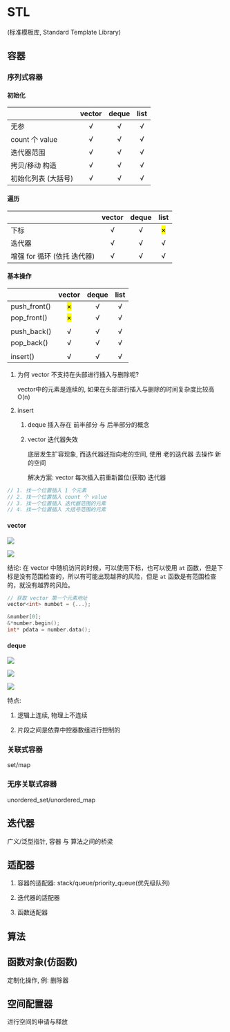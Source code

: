 # STL  

(标准模板库, Standard Template Library)

## 容器

### 序列式容器

#### 初始化

|     | vector | deque | list |
| --- | :---: | :---: | :---: |
| 无参 | √ | √ | √ |
| count 个 value | √ | √ | √ |
| 迭代器范围 | √ | √ | √ |
| 拷贝/移动 构造 | √ | √ | √ |
| 初始化列表 (大括号) | √ | √ | √ |

#### 遍历

|     | vector | deque | list |
| --- | :---: | :---: | :---: |
| 下标 | √ | √ | <mark>×</mark> |
| 迭代器 | √ | √ | √ |
| 增强 for 循环 (依托 迭代器) | √ | √ | √ |

#### 基本操作

|     | vector | deque | list |
| --- | :---: | :---: | :---: |
| push_front() | <mark>×</mark> | √ | √ |
| pop_front() | <mark>×</mark> | √ | √ |
|  |  |  |  |
| push_back() | √ | √ | √ |
| pop_back() | √ | √ | √ |
|  |  |  |  |
| insert() | √ | √ | √ |

1. 为何 vector 不支持在头部进行插入与删除呢?  

    vector中的元素是连续的, 如果在头部进行插入与删除的时间复杂度比较高 O(n)

2. insert  

    1. deque 插入存在 前半部分 与 后半部分的概念

    2. vector 迭代器失效

        底层发生扩容现象, 而迭代器还指向老的空间, 使用 老的迭代器 去操作 新的空间  

        解决方案: vector 每次插入前重新置位(获取) 迭代器

```c++
// 1. 找一个位置插入 1 个元素
// 2. 找一个位置插入 count 个 value
// 3. 找一个位置插入 迭代器范围的元素
// 4. 找一个位置插入 大括号范围的元素
```

#### vector

![](https://xiao060.oss-cn-hangzhou.aliyuncs.com/md/202309260956926.png)  

![](https://xiao060.oss-cn-hangzhou.aliyuncs.com/md/202309261024551.png)

结论: 在 vector 中随机访问的时候，可以使用下标，也可以使用 `at` 函数，但是下标是没有范围检查的，所以有可能出现越界的风险，但是 `at` 函数是有范围检查的，就没有越界的风险。

```c++
// 获取 vector 第一个元素地址
vector<int> numbet = {...};

&number[0];
&*number.begin();
int* pdata = number.data();
```

#### deque

![](https://xiao060.oss-cn-hangzhou.aliyuncs.com/md/202309261033477.png)  

![](https://xiao060.oss-cn-hangzhou.aliyuncs.com/md/202309261057206.png)

![](https://xiao060.oss-cn-hangzhou.aliyuncs.com/md/202309261104426.png)

特点:

1. 逻辑上连续, 物理上不连续

2. 片段之间是依靠中控器数组进行控制的

### 关联式容器  

set/map

### 无序关联式容器  

unordered_set/unordered_map

## 迭代器

广义/泛型指针, 容器 与 算法之间的桥梁

## 适配器

1. 容器的适配器: stack/queue/priority_queue(优先级队列)

2. 迭代器的适配器

3. 函数适配器

## 算法

## 函数对象(仿函数)

定制化操作, 例: 删除器

## 空间配置器

进行空间的申请与释放
